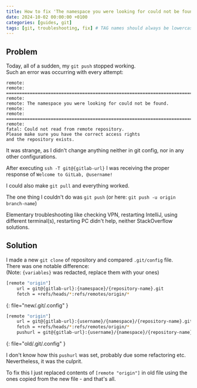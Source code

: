 ```yaml
---
title: How to fix 'The namespace you were looking for could not be found.' problem with Git
date: 2024-10-02 00:00:00 +0100
categories: [guides, git]
tags: [git, troubleshooting, fix] # TAG names should always be lowercase
---
```


## Problem

Today, all of a sudden, my `git push` stopped working.  
Such an error was occurring with every attempt:

```
remote:
remote: ========================================================================
remote:
remote: The namespace you were looking for could not be found.
remote:
remote: ========================================================================
remote:
fatal: Could not read from remote repository.
Please make sure you have the correct access rights
and the repository exists.
```

It was strange, as I didn't change anything neither in git config, nor in any other configurations.

After executing `ssh -T git@{gitlab-url}` I was receiving the proper response of `Welcome to GitLab, @username!`

I could also make `git pull` and everything worked.

The one thing I couldn't do was `git push` (or here: `git push -u origin branch-name`)

Elementary troubleshooting like checking VPN, restarting IntelliJ, using different terminal(s), restarting PC didn't help, neither StackOverflow solutions.

## Solution

I made a new `git clone` of repository and compared `.git/config` file.  
There was one notable difference:  
(Note: `{variables}` was redacted, replace them with your ones)

```bash
[remote "origin"]
	url = git@{gitlab-url}:{namespace}/{repository-name}.git
	fetch = +refs/heads/*:refs/remotes/origin/*
```
{: file="new/.git/.config" }

```bash
[remote "origin"]
	url = git@{gitlab-url}:{username}/{namespace}/{repository-name}.git
	fetch = +refs/heads/*:refs/remotes/origin/*
	pushurl = git@{gitlab-url}:{username}/{namespace}/{repository-name}.gitgitlab-ci-token:@git@{gitlab-url}:{namespace}/{repository-name}.git
```
{: file="old/.git/.config" }

I don't know how this `pushurl` was set, probably due some refactoring etc.  
Nevertheless, it was the culprit.

To fix this I just replaced contents of `[remote "origin"]` in old file using the ones copied from the new file - and that's all.
